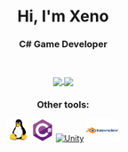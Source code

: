 <h1 align="center">Hi, I'm Xeno</h1>
<h3 align="center">C# Game Developer</h3><br>

<p align="center">
  <a href="https://github.com/XenoRx?tab=repositories">
    <img height=200 align="center" src="https://github-readme-stats.vercel.app/api?username=XenoRx&theme=tokyonight&show_icons=true&rank_icon=github" />
    <img height=200 align="center" src="https://github-readme-stats.vercel.app/api/top-langs?username=XenoRx&layout=compact&langs_count=8&card_width=320&theme=tokyonight&show_icons=true" />
  </a>
</p>

<h3 align="center">Other tools:</h3>
<p align="center">
  <a href="https://www.linux.org/" target="_blank"><img src="https://raw.githubusercontent.com/devicons/devicon/master/icons/linux/linux-original.svg" alt="linux" width="40" height="40"/></a>
  <a href="https://en.cppreference.com/w/" target="_blank"><img src="https://raw.githubusercontent.com/devicons/devicon/master/icons/csharp/csharp-original.svg" alt="linux" width="40" height="40"/></a>
  <a href="https://unity.com" target="_blank"><img src="https://upload.wikimedia.org/wikipedia/commons/c/c4/Unity_2021.svg" alt="Unity" width="60" height="40"/></a>
  <a href="https://https://www.blender.org/" target="_blank"><img src="https://github.com/devicons/devicon/blob/master/icons/blender/blender-original-wordmark.svg" alt="linux" width="60" height="40"/></a>
</p>
